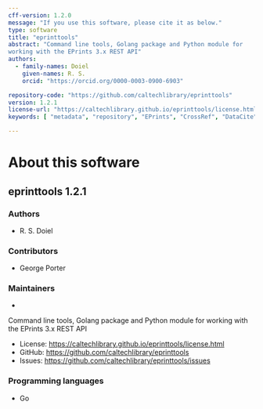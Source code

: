 ```yaml
---
cff-version: 1.2.0
message: "If you use this software, please cite it as below."
type: software
title: "eprinttools"
abstract: "Command line tools, Golang package and Python module for
working with the EPrints 3.x REST API"
authors:
  - family-names: Doiel
    given-names: R. S.
    orcid: "https://orcid.org/0000-0003-0900-6903"

repository-code: "https://github.com/caltechlibrary/eprinttools"
version: 1.2.1
license-url: "https://caltechlibrary.github.io/eprinttools/license.html"
keywords: [ "metadata", "repository", "EPrints", "CrossRef", "DataCite", "software" ]

---
```


About this software
===================

## eprinttools 1.2.1

### Authors

- R. S. Doiel

### Contributors

- George Porter

### Maintainers

-  

Command line tools, Golang package and Python module for working with
the EPrints 3.x REST API

- License: https://caltechlibrary.github.io/eprinttools/license.html
- GitHub: https://github.com/caltechlibrary/eprinttools
- Issues: https://github.com/caltechlibrary/eprinttools/issues


### Programming languages

- Go



